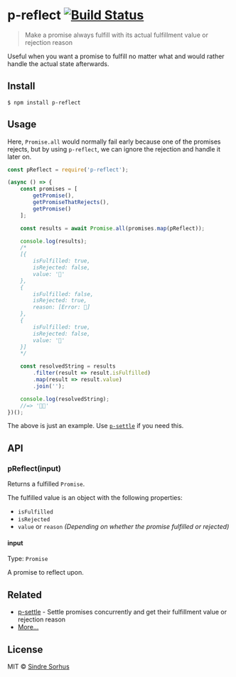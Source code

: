 # p-reflect [![Build Status](https://travis-ci.org/sindresorhus/p-reflect.svg?branch=master)](https://travis-ci.org/sindresorhus/p-reflect)

> Make a promise always fulfill with its actual fulfillment value or rejection reason

Useful when you want a promise to fulfill no matter what and would rather handle the actual state afterwards.


## Install

```
$ npm install p-reflect
```


## Usage

Here, `Promise.all` would normally fail early because one of the promises rejects, but by using `p-reflect`, we can ignore the rejection and handle it later on.

```js
const pReflect = require('p-reflect');

(async () => {
	const promises = [
		getPromise(),
		getPromiseThatRejects(),
		getPromise()
	];

	const results = await Promise.all(promises.map(pReflect));

	console.log(results);
	/*
	[{
		isFulfilled: true,
		isRejected: false,
		value: '🦄'
	},
	{
		isFulfilled: false,
		isRejected: true,
		reason: [Error: 👹]
	},
	{
		isFulfilled: true,
		isRejected: false,
		value: '🐴'
	}]
	*/

	const resolvedString = results
		.filter(result => result.isFulfilled)
		.map(result => result.value)
		.join('');

	console.log(resolvedString);
	//=> '🦄🐴'
})();
```

The above is just an example. Use [`p-settle`](https://github.com/sindresorhus/p-settle) if you need this.


## API

### pReflect(input)

Returns a fulfilled `Promise`.

The fulfilled value is an object with the following properties:

- `isFulfilled`
- `isRejected`
- `value` or `reason` *(Depending on whether the promise fulfilled or rejected)*

#### input

Type: `Promise`

A promise to reflect upon.


## Related

- [p-settle](https://github.com/sindresorhus/p-settle) - Settle promises concurrently and get their fulfillment value or rejection reason
- [More…](https://github.com/sindresorhus/promise-fun)


## License

MIT © [Sindre Sorhus](https://sindresorhus.com)
